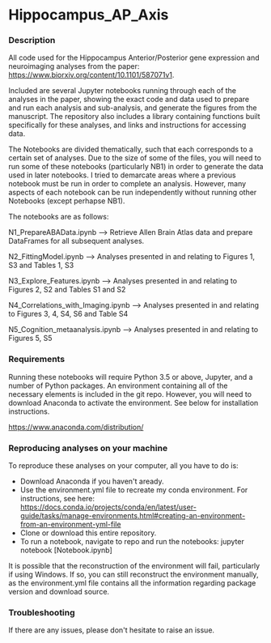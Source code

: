 # Hippocampus_AP_Axis

### Description
All code used for the Hippocampus Anterior/Posterior gene expression and neuroimaging analyses from the paper: https://www.biorxiv.org/content/10.1101/587071v1. 

Included are several Jupyter notebooks running through each of the analyses in the paper, showing the exact code and data used to prepare and run each analysis and sub-analysis, and generate the figures from the manuscript. The repository also includes a library containing functions built specifically for these analyses, and links and instructions for accessing data.

The Notebooks are divided thematically, such that each corresponds to a certain set of analyses. Due to the size of some of the files, you will need to run some of these notebooks (particularly NB1) in order to generate the data used in later notebooks. I tried to demarcate areas where a previous notebook must be run in order to complete an analysis. However, many aspects of each notebook can be run independently without running other Notebooks (except perhapse NB1).

The notebooks are as follows:

N1_PrepareABAData.ipynb --> Retrieve Allen Brain Atlas data and prepare DataFrames for all subsequent analyses.

N2_FittingModel.ipynb --> Analyses presented in and relating to Figures 1, S3 and Tables 1, S3

N3_Explore_Features.ipynb --> Analyses presented in and relating to Figures 2, S2 and Tables S1 and S2

N4_Correlations_with_Imaging.ipynb --> Analyses presented in and relating to Figures 3, 4, S4, S6 and Table S4

N5_Cognition_metaanalysis.ipynb --> Analyses presented in and relating to Figures 5, S5

### Requirements

Running these notebooks will require Python 3.5 or above, Jupyter, and a number of Python packages. An environment containing all of the necessary elements is included in the git repo. However, you will need to download Anaconda to activate the environment. See below for installation instructions.

https://www.anaconda.com/distribution/

### Reproducing analyses on your machine

To reproduce these analyses on your computer, all you have to do is:
* Download Anaconda if you haven't aready.
* Use the environment.yml file to recreate my conda environment. For instructions, see here: https://docs.conda.io/projects/conda/en/latest/user-guide/tasks/manage-environments.html#creating-an-environment-from-an-environment-yml-file
* Clone or download this entire repository. 
* To run a notebook, navigate to repo and run the notebooks: jupyter notebook [Notebook.ipynb]

It is possible that the reconstruction of the environment will fail, particularly if using Windows. If so, you can still reconstruct the environment manually, as the environment.yml file contains all the information regarding package version and download source.

### Troubleshooting
If there are any issues, please don't hesitate to raise an issue.

